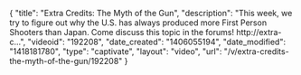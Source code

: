 {
    "title": "Extra Credits: The Myth of the Gun",
    "description": "This week, we try to figure out why the U.S. has always produced more First Person Shooters than Japan. Come discuss this topic in the forums! http:\/\/extra-c...",
    "videoid": "192208",
    "date_created": "1406055194",
    "date_modified": "1418181780",
    "type": "captivate",
    "layout": "video",
    "url": "\/v\/extra-credits-the-myth-of-the-gun\/192208"
}